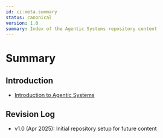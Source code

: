 ```yaml
---
id: ci:meta.summary
status: canonical
version: 1.0
summary: Index of the Agentic Systems repository content
---
```


<!-- migrated from knowledge-base repo on 2025-04 -->

# Summary

## Introduction
* [Introduction to Agentic Systems](README.md)

## Revision Log

- v1.0 (Apr 2025): Initial repository setup for future content 